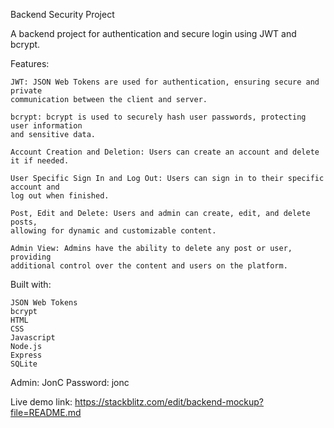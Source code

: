 Backend Security Project

A backend project for authentication and secure login using JWT and bcrypt.

Features:

    JWT: JSON Web Tokens are used for authentication, ensuring secure and private 
    communication between the client and server.
    
    bcrypt: bcrypt is used to securely hash user passwords, protecting user information 
    and sensitive data.
    
    Account Creation and Deletion: Users can create an account and delete it if needed.
    
    User Specific Sign In and Log Out: Users can sign in to their specific account and 
    log out when finished.
    
    Post, Edit and Delete: Users and admin can create, edit, and delete posts, 
    allowing for dynamic and customizable content.
    
    Admin View: Admins have the ability to delete any post or user, providing 
    additional control over the content and users on the platform.
    
Built with:

    JSON Web Tokens
    bcrypt
    HTML
    CSS
    Javascript
    Node.js
    Express
    SQLite
   
Admin: JonC
Password: jonc

Live demo link: https://stackblitz.com/edit/backend-mockup?file=README.md
